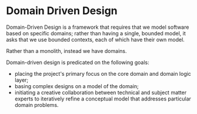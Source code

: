 # Domain Driven Design

Domain-Driven Design is a framework that requires that we model software based on specific domains; rather than having a single, bounded model, it asks that we use bounded contexts, each of which have their own model.

Rather than a monolith, instead we have domains.

Domain-driven design is predicated on the following goals:

- placing the project's primary focus on the core domain and domain logic layer;
- basing complex designs on a model of the domain;
- initiating a creative collaboration between technical and subject matter experts to iteratively refine a conceptual model that addresses particular domain problems.
